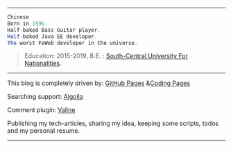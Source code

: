 ------
``` java
Chinese
Born in 1996. 
Half-baked Bass Guitar player. 
Half-baked Java EE developer. 
The worst FeWeb developer in the universe. 
```

> Education:
> 2015-2019, B.E. : [South-Central University For Nationalities](http://www.scuec.edu.cn/s/1/t/560/main.htm).  

--------
This blog is completely driven by: [GitHub Pages](https://pages.github.com/) &[Coding Pages](https://help.coding.net/docs/cd/static-website.html)

Searching support: [Algolia](https://www.algolia.com/)

Comment plugin: [Valine](https://valine.js.org/)

Publishing my tech-articles, sharing my idea, keeping some scripts, todos and my personal resume.

------

